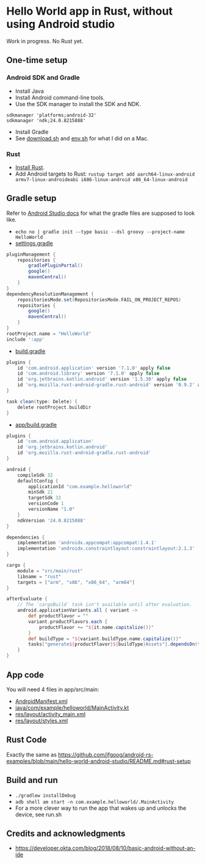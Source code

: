 # Hello World app in Rust, without using Android studio

Work in progress. No Rust yet.

## One-time setup

### Android SDK and Gradle

* Install Java
* Install Android command-line tools.
* Use the SDK manager to install the SDK and NDK.
```
sdkmanager 'platforms;android-32'
sdkmanager 'ndk;24.0.8215888'
```
* Install Gradle
* See [download.sh](./download.sh) and [env.sh](./env.sh) for what I did on a Mac.

### Rust

* [Install Rust](https://www.rust-lang.org/tools/install).
* Add Android targets to
  Rust: `rustup target add aarch64-linux-android armv7-linux-androideabi i686-linux-android x86_64-linux-android`

## Gradle setup

Refer to [Android Studio docs](https://developer.android.com/studio/build) for what the gradle files are supposed to look like.

* `echo no | gradle init --type basic --dsl groovy --project-name HelloWorld`
* [settings.gradle](settings.gradle)
```groovy
pluginManagement {
    repositories {
        gradlePluginPortal()
        google()
        mavenCentral()
    }
}
dependencyResolutionManagement {
    repositoriesMode.set(RepositoriesMode.FAIL_ON_PROJECT_REPOS)
    repositories {
        google()
        mavenCentral()
    }
}
rootProject.name = "HelloWorld"
include ':app'
```
* [build.gradle](build.gradle)
```groovy
plugins {
    id 'com.android.application' version '7.1.0' apply false
    id 'com.android.library' version '7.1.0' apply false
    id 'org.jetbrains.kotlin.android' version '1.5.30' apply false
    id 'org.mozilla.rust-android-gradle.rust-android' version '0.9.2' apply false
}

task clean(type: Delete) {
    delete rootProject.buildDir
}
```
* [app/build.gradle](app/build.gradle)
```groovy
plugins {
    id 'com.android.application'
    id 'org.jetbrains.kotlin.android'
    id 'org.mozilla.rust-android-gradle.rust-android'
}

android {
    compileSdk 32
    defaultConfig {
        applicationId "com.example.helloworld"
        minSdk 21
        targetSdk 32
        versionCode 1
        versionName "1.0"
    }
    ndkVersion '24.0.8215888'
}

dependencies {
    implementation 'androidx.appcompat:appcompat:1.4.1'
    implementation 'androidx.constraintlayout:constraintlayout:2.1.3'
}

cargo {
    module = "src/main/rust"
    libname = "rust"
    targets = ["arm", "x86", "x86_64", "arm64"]
}

afterEvaluate {
    // The `cargoBuild` task isn't available until after evaluation.
    android.applicationVariants.all { variant ->
        def productFlavor = ""
        variant.productFlavors.each {
            productFlavor += "${it.name.capitalize()}"
        }
        def buildType = "${variant.buildType.name.capitalize()}"
        tasks["generate${productFlavor}${buildType}Assets"].dependsOn(tasks["cargoBuild"])
    }
}
```

## App code

You will need 4 files in app/src/main:
* [AndroidManifest.xml](app/src/main/AndroidManifest.xml)
* [java/com/example/helloworld/MainActivity.kt](app/src/main/java/com/example/helloworld/MainActivity.kt)
* [res/layout/activity_main.xml](app/src/main/res/layout/activity_main.xml)
* [res/layout/styles.xml](app/src/main/res/layout/styles.xml)

## Rust Code

Exactly the same as https://github.com/jfgoog/android-rs-examples/blob/main/hello-world-android-studio/README.md#rust-setup

## Build and run

* `./gradlew installDebug`
* `adb shell am start -n com.example.helloworld/.MainActivity`
* For a more clever way to run the app that wakes up and unlocks the device, see run.sh

## Credits and acknowledgments

* https://developer.okta.com/blog/2018/08/10/basic-android-without-an-ide
